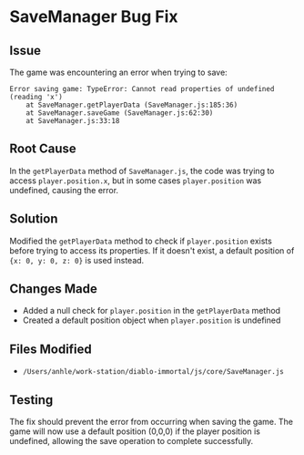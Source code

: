# SaveManager Bug Fix

## Issue
The game was encountering an error when trying to save:
```
Error saving game: TypeError: Cannot read properties of undefined (reading 'x')
    at SaveManager.getPlayerData (SaveManager.js:185:36)
    at SaveManager.saveGame (SaveManager.js:62:30)
    at SaveManager.js:33:18
```

## Root Cause
In the `getPlayerData` method of `SaveManager.js`, the code was trying to access `player.position.x`, but in some cases `player.position` was undefined, causing the error.

## Solution
Modified the `getPlayerData` method to check if `player.position` exists before trying to access its properties. If it doesn't exist, a default position of `{x: 0, y: 0, z: 0}` is used instead.

## Changes Made
- Added a null check for `player.position` in the `getPlayerData` method
- Created a default position object when `player.position` is undefined

## Files Modified
- `/Users/anhle/work-station/diablo-immortal/js/core/SaveManager.js`

## Testing
The fix should prevent the error from occurring when saving the game. The game will now use a default position (0,0,0) if the player position is undefined, allowing the save operation to complete successfully.